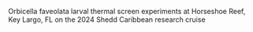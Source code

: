 Orbicella faveolata larval thermal screen experiments at Horseshoe Reef, Key Largo, FL on the 2024 Shedd Caribbean research cruise
